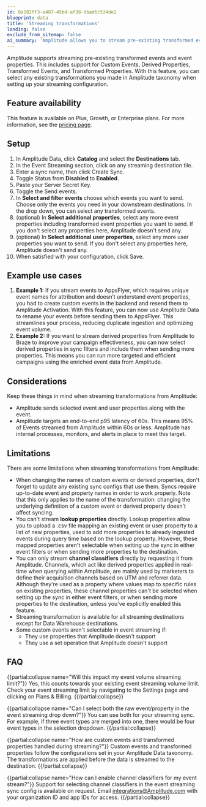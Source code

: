 ```yaml
---
id: 0a282ff3-e487-45bd-af38-dbad6c534de2
blueprint: data
title: 'Streaming transformations'
landing: false
exclude_from_sitemap: false
ai_summary: 'Amplitude allows you to stream pre-existing transformed events and event properties, including Custom Events, Derived Properties, Transformed Events, and Transformed Properties. You can set up this feature in the Amplitude Data section by selecting specific transformations and configurations. Examples include renaming events for AppsFlyer and sending derived properties to Braze. Remember, there are limitations to consider, like updating sync configs when changing event names. This feature aims for a 60s latency target. You can request to enable channel classifiers for your event stream.'
---
```

Amplitude supports streaming pre-existing transformed events and event properties. This includes support for Custom Events, Derived Properties, Transformed Events, and Transformed Properties. With this feature, you can select any existing transformations you made in Amplitude taxonomy when setting up your streaming configuration.

## Feature availability

This feature is available on Plus, Growth, or Enterprise plans. For more information, see the [pricing page](https://amplitude.com/pricing).

## Setup

1. In Amplitude Data, click **Catalog** and select the **Destinations** tab.
2. In the Event Streaming section, click on any streaming destination tile.
3. Enter a sync name, then click Create Sync.
4. Toggle Status from **Disabled** to **Enabled**.
5. Paste your Server Secret Key.
6. Toggle the Send events.
7. In **Select and filter events** choose which events you want to send. Choose only the events you need in your downstream destinations. In the drop down, you can select any transformed events.
8. (optional) In **Select additional properties**, select any more event properties including transformed event properties you want to send. If you don't select any properties here, Amplitude doesn't send any.
9. (optional) In **Select additional user properties**, select any more user properties you want to send. If you don't select any properties here, Amplitude doesn't send any.
10. When satisfied with your configuration, click Save.

## Example use cases

1. **Example 1:** If you stream events to AppsFlyer, which requires unique event names for attribution and doesn’t understand event properties, you had to create custom events in the backend and resend them to Amplitude Activation. With this feature, you can now use Amplitude Data to rename your events before sending them to AppsFlyer. This streamlines your process, reducing duplicate ingestion and optimizing event volume.
2. **Example 2:** If you want to stream derived properties from Amplitude to Braze to improve your campaign effectiveness, you can now select derived properties in sync filters and include them when sending more properties. This means you can run more targeted and efficient campaigns using the enriched event data from Amplitude.

## Considerations

Keep these things in mind when streaming transformations from Amplitude:

* Amplitude sends selected event and user properties along with the event.
* Amplitude targets an end-to-end p95 latency of 60s. This means 95% of Events streamed from Amplitude within 60s or less. Amplitude has internal processes, monitors, and alerts in place to meet this target.

## Limitations

There are some limitations when streaming transformations from Amplitude:

* When changing the names of custom events or derived properties, don't forget to update any existing sync configs that use them. Syncs require up-to-date event and property names in order to work properly. Note that this only applies to the name of the transformation: changing the underlying definition of a custom event or derived property doesn't affect syncing.
* You can't stream **lookup properties** directly. Lookup properties allow you to upload a .csv file mapping an existing event or user property to a list of new properties, used to add more properties to already ingested events during query time based on the lookup property. However, these mapped properties aren't selectable when setting up the sync in either event filters or when sending more properties to the destination.
* You can only stream **channel classifiers** directly by requesting it from Amplitude. Channels, which act like derived properties applied in real-time when querying within Amplitude, are mainly used by marketers to define their acquisition channels based on UTM and referrer data. Although they're used as a property where values map to specific rules on existing properties, these channel properties can't be selected when setting up the sync in either event filters, or when sending more properties to the destination, unless you've explicitly enabled this feature.
* Streaming transformation is available for all streaming destinations except for Data Warehouse destinations.
* Some custom events aren't selectable in event streaming if:
  *  They use properties that Amplitude doesn't support
  *  They use a set operation that Amplitude doesn't support

## FAQ


{{partial:collapse name="Will this impact my event volume streaming limit?"}}
Yes, this counts towards your existing event streaming volume limit. Check your event streaming limit by navigating to the Settings page and clicking on Plans & Billing.
{{/partial:collapse}}


{{partial:collapse name="Can I select both the raw event/property in the event streaming drop down?"}}
You can use both for your streaming sync. For example, if three event types are merged into one, there would be four event types in the selection dropdown.
{{/partial:collapse}}


{{partial:collapse name="How are custom events and transformed properties handled during streaming?"}}
Custom events and transformed properties follow the configurations set in your Amplitude Data taxonomy. The transformations are applied before the data is streamed to the destination.
{{/partial:collapse}}


{{partial:collapse name="How can I enable channel classifiers for my event stream?"}}
Support for selecting channel classifiers in the event streaming sync config is available on request. Email integrations@Amplitude.com with your organization ID and app IDs for access.
{{/partial:collapse}}